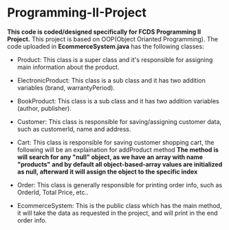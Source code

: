 # Programming-II-Project
 
**This code is coded/designed specifically for FCDS Programming II Project.**
This project is based on OOP(Object Orianted Programming).
The code uploaded in **EcommerceSystem.java** has the following classes:

- Product: This class is a super class and it's responsible for assigning main information about the product.

- ElectronicProduct: This class is a sub class and it has two addition variables (brand, warrantyPeriod).

- BookProduct: This class is a sub class and it has two addition variables (author, publisher).

- Customer: This class is responsible for saving/assigning customer data, such as customerId, name and address.

- Cart: This class is responsible for saving customer shopping cart, the following will be an explaination for addProduct method
**The method is will search for any "null" object, as we have an array with name "products" and by default all object-based-array values are initialized as null, afterward it will assign the object to the specific index**

- Order: This class is generally responsible for printing order info, such as OrderId, Total Price, etc..

- EcommerceSystem: This is the public class which has the main method, it will take the data as requested in the project, and will print in the end order info.
